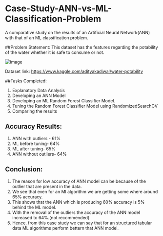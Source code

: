 # Case-Study-ANN-vs-ML-Classification-Problem
A comparative study on the results of an Artificial Neural Network(ANN) with that of an ML classification problem.

##Problem Statement:
This dataset has the features regarding the potability of the water whether it is safe to consume or not.

![image](https://user-images.githubusercontent.com/70081663/120935489-b127f980-c720-11eb-979b-e0b444c11ddd.png)

Dataset link: https://www.kaggle.com/adityakadiwal/water-potability

##Tasks Completed:

1. Explanatory Data Analysis
2. Developing an ANN Model
3. Developing an ML Random Forest Classifier Model.
4. Tuning the Random Forest Classifier Model using RandomizedSearchCV
5. Comparing the results

## Accuracy Results:

1. ANN with outliers - 61%
2. ML before tuning- 64%
3. ML after tuning- 65%
4. ANN without outliers- 64%

## Conclusion:

1. The reason for low accuracy of ANN model can be because of the outlier that are present in the data.
2. We see that even for an Ml algorithm we are getting some where around 65% accuracy.
3. This shows that the ANN which is producing 60% accuracy is 5% behind the ML model.
4. With the removal of the outliers the accuracy of the ANN model increased to 64%.(not recommended)
5. Hence, from this case study we can say that for an structured tabular data ML algorithms perform bettern that ANN model.
